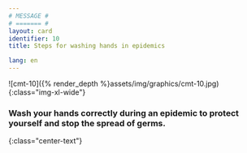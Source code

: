 ```yaml
---
# MESSAGE #
# ======= #
layout: card
identifier: 10
title: Steps for washing hands in epidemics

lang: en
---
```


![cmt-10]({% render_depth %}assets/img/graphics/cmt-10.jpg){:class="img-xl-wide"}

### Wash your hands correctly during an epidemic to protect yourself and stop the spread of germs.
{:class="center-text"}